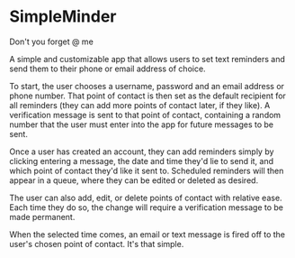 # SimpleMinder
Don't you forget @ me

A simple and customizable app that allows users to set text reminders and send them to their phone or email address of choice.

To start, the user chooses a username, password and an email address or phone number. That point of contact is then set as the default recipient for all reminders (they can add more points of contact later, if they like). A verification message is sent to that point of contact, containing a random number that the user must enter into the app for future messages to be sent.

Once a user has created an account, they can add reminders simply by clicking entering a message, the date and time they'd lie to send it, and which point of contact they'd like it sent to. Scheduled reminders will then appear in a queue, where they can be edited or deleted as desired.

The user can also add, edit, or delete points of contact with relative ease. Each time they do so, the change will require a verification message to be made permanent. 

When the selected time comes, an email or text message is fired off to the user's chosen point of contact. It's that simple.
